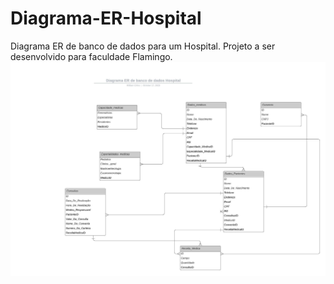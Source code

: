 # Diagrama-ER-Hospital
Diagrama ER de banco de dados para um Hospital. Projeto a ser desenvolvido para faculdade Flamingo.
<img src="https://github.com/WilliamCirino/Diagrama-ER-Hospital/blob/275aff3897fdacdf1fc9fa980493fd54e61904e0/Diagrama%20ER%20de%20banco%20de%20dados%20Hospital.jpeg"/>
